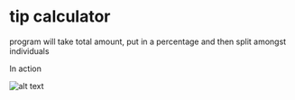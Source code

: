 # tip calculator
program will take total amount, put in a percentage and then split amongst individuals


In action

![alt text](https://imgur.com/95g9w3m.png)
 
